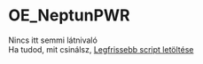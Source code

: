 # OE_NeptunPWR
Nincs itt semmi látnivaló
<br>
Ha tudod, mit csinálsz, [Legfrissebb script letöltése](https://github.com/zarailaszlo/OE_NeptunPWR/releases/download/v1.1/OE_NeptunPWR.user.js)
